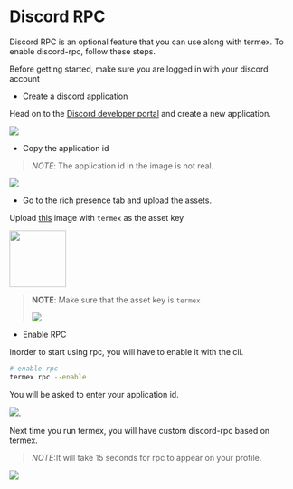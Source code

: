 # Discord RPC

Discord RPC is an optional feature that you can use along with termex. To enable discord-rpc, follow these steps.

Before getting started, make sure you are logged in with your discord account

- Create a discord application

Head on to the [Discord developer portal](https://discord.com/developers/applications) and create a new application.

<img src="https://user-images.githubusercontent.com/70764593/124238859-b49f7c80-db36-11eb-9b1f-bed02b78fbda.png">

- Copy the application id

> _NOTE_: The application id in the image is not real.

<img src="https://user-images.githubusercontent.com/70764593/124239487-5f179f80-db37-11eb-9fc1-4efed62eb43d.png">

- Go to the rich presence tab and upload the assets.

Upload [this](https://github.com/pranavbaburaj/termex/blob/main/assets/rpc/termex.png) image with `termex` as the asset key

<img src="https://user-images.githubusercontent.com/70764593/124240510-6ee3b380-db38-11eb-942a-74a14ca8530a.png" height=
"100">

> **NOTE**: Make sure that the asset key is `termex`
>
> <img src="https://user-images.githubusercontent.com/70764593/124240746-ace0d780-db38-11eb-967e-e7a39ca6a475.png">

- Enable RPC

Inorder to start using rpc, you will have to enable it with the cli.

```sh
# enable rpc
termex rpc --enable
```

You will be asked to enter your application id.

<img src="https://user-images.githubusercontent.com/70764593/124247948-ff71c200-db3f-11eb-951b-117810af26bf.png">.

Next time you run termex, you will have custom discord-rpc based on termex.

> _NOTE_:It will take 15 seconds for rpc to appear on your profile.

<img src="https://user-images.githubusercontent.com/70764593/124260133-f1766e00-db4c-11eb-971e-3bbca58ac5ac.png">
